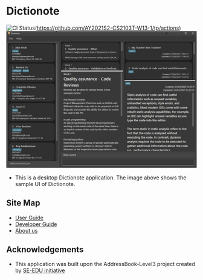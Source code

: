 # Dictionote
![CI Status](https://github.com/AY2021S2-CS2103T-W13-1/tp/workflows/Java%20CI/badge.svg)(https://github.com/AY2021S2-CS2103T-W13-1/tp/actions)
![Ui](docs/images/Ui.png)

* This is a desktop Dictionote application. The image above shows the sample UI of Dictionote.

## Site Map

* [User Guide](https://github.com/AY2021S2-CS2103T-W13-1/tp/blob/master/docs/UserGuide.md)
* [Developer Guide](https://github.com/AY2021S2-CS2103T-W13-1/tp/blob/master/docs/DeveloperGuide.md)
* [About us](https://github.com/AY2021S2-CS2103T-W13-1/tp/blob/master/docs/AboutUs.md)


## Acknowledgements


* This application was built upon the AddressBook-Level3 project created by [SE-EDU initiative](https://se-education.org/)

